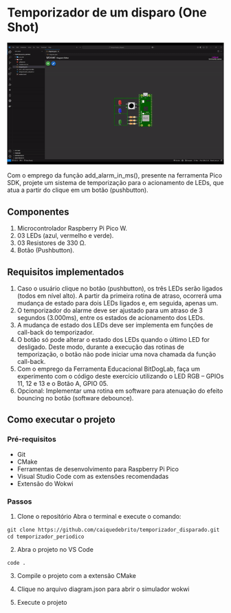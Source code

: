 # Temporizador de um disparo (One Shot)

![Gif](./temporizador%20disparo.gif)

Com o emprego da função add_alarm_in_ms(), presente na ferramenta Pico SDK, projete um sistema de temporização para o acionamento de LEDs, que atua a partir do clique em um botão (pushbutton).

## Componentes

1) Microcontrolador Raspberry Pi Pico W. 
2) 03 LEDs (azul, vermelho e verde). 
3) 03 Resistores de 330 Ω. 
4) Botão (Pushbutton). 

## Requisitos implementados

1) Caso o usuário clique no botão (pushbutton), os três LEDs serão ligados (todos em nível alto). A partir da primeira rotina de atraso, ocorrerá uma mudança de estado para dois LEDs ligados e, em seguida, apenas um. 
2) O temporizador do alarme deve ser ajustado para um atraso de 3 segundos (3.000ms), entre os estados de acionamento dos LEDs. 
3) A mudança de estado dos LEDs deve ser implementa em funções de call-back do temporizador. 
4) O botão só pode alterar o estado dos LEDs quando o último LED for desligado. Deste modo, durante a execução das rotinas de temporização, o botão não pode iniciar uma nova chamada da 
função call-back. 
5) Com o emprego da Ferramenta Educacional BitDogLab, faça um experimento com o código deste exercício utilizando o LED RGB – GPIOs 11, 12 e 13 e o Botão A, GPIO 05. 
6) Opcional: Implementar uma rotina em software para atenuação do efeito bouncing no botão (software debounce).

## Como executar o projeto

### Pré-requisitos

- Git
- CMake
- Ferramentas de desenvolvimento para Raspberry Pi Pico
- Visual Studio Code com as extensões recomendadas
- Extensão do Wokwi

### Passos

1. Clone o repositório
Abra o terminal e execute o comando:
```
git clone https://github.com/caiquedebrito/temporizador_disparado.git
cd temporizador_periodico
```

2. Abra o projeto no VS Code
```
code .
```

3. Compile o projeto com a extensão CMake

4. Clique no arquivo diagram.json para abrir o simulador wokwi

5. Execute o projeto